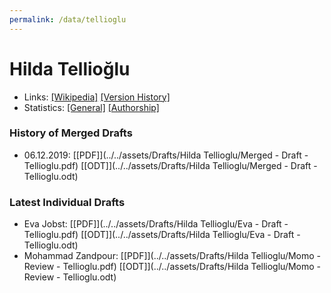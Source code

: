```yaml
---
permalink: /data/tellioglu
---
```


# Hilda Tellioğlu
- Links: [\[Wikipedia\]](https://de.wikipedia.org/wiki/Hilda_Tellio%C4%9Flu) [\[Version History\]](https://de.wikipedia.org/w/index.php?title=Hilda_Tellio%C4%9Flu&action=history)
- Statistics: [\[General\]](https://xtools.wmflabs.org/articleinfo/de.wikipedia.org/Hilda%20Tellio%C4%9Flu) [\[Authorship\]](https://xtools.wmflabs.org/articleinfo-authorship/de.wikipedia.org/Hilda_Tellio%C4%9Flu?uselang=de)

### History of Merged Drafts
- 06.12.2019: [\[PDF\]](../../assets/Drafts/Hilda Tellioglu/Merged - Draft - Tellioglu.pdf) [\[ODT\]](../../assets/Drafts/Hilda Tellioglu/Merged - Draft - Tellioglu.odt)

### Latest Individual Drafts
- Eva Jobst: [\[PDF\]](../../assets/Drafts/Hilda Tellioglu/Eva - Draft - Tellioglu.pdf) [\[ODT\]](../../assets/Drafts/Hilda Tellioglu/Eva - Draft - Tellioglu.odt)
- Mohammad Zandpour: [\[PDF\]](../../assets/Drafts/Hilda Tellioglu/Momo - Review - Tellioglu.pdf) [\[ODT\]](../../assets/Drafts/Hilda Tellioglu/Momo - Review - Tellioglu.odt)

